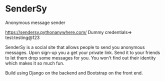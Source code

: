 # SenderSy
Anonymous message sender

https://sendersy.pythonanywhere.com/
Dummy credentials=> test:testing@123

SenderSy is a social site that allows people to send you anonymous messages. Upon sign-up you a get your private link. Send it to your friends to let them drop some messages for you. You won't find out their identity which makes it so much fun.

Build using Django on the backend and Bootstrap on the front end.

